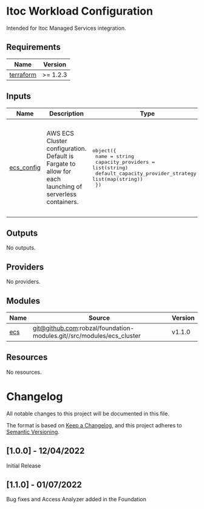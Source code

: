 
# Itoc Workload Configuration
Intended for Itoc Managed Services integration.
## Requirements

| Name | Version |
|------|---------|
| <a name="requirement_terraform"></a> [terraform](#requirement\_terraform) | >= 1.2.3 |
## Inputs

| Name | Description | Type | Default | Required |
|------|-------------|------|---------|:--------:|
| <a name="input_ecs_config"></a> [ecs\_config](#input\_ecs\_config) | AWS ECS Cluster configuration. Default is Fargate to allow for each launching of serverless containers. | <pre>object({<br>    name                               = string<br>    capacity_providers                 = list(string)<br>    default_capacity_provider_strategy = list(map(string))<br>  })</pre> | <pre>{<br>  "capacity_providers": [<br>    "FARGATE",<br>    "FARGATE_SPOT"<br>  ],<br>  "default_capacity_provider_strategy": [<br>    {<br>      "capacity_provider": "FARGATE"<br>    }<br>  ],<br>  "name": "ecs_cluster"<br>}</pre> | no |
## Outputs

No outputs.
## Providers

No providers.
## Modules

| Name | Source | Version |
|------|--------|---------|
| <a name="module_ecs"></a> [ecs](#module\_ecs) | git@github.com:robzal/foundation-modules.git//src/modules/ecs_cluster | v1.1.0 |
## Resources

No resources.
# Changelog
All notable changes to this project will be documented in this file.

The format is based on [Keep a Changelog](https://keepachangelog.com/en/1.0.0/),
and this project adheres to [Semantic Versioning](https://semver.org/spec/v2.0.0.html).

## [1.0.0] - 12/04/2022
Initial Release

## [1.1.0] - 01/07/2022
Bug fixes and Access Analyzer added in the Foundation


